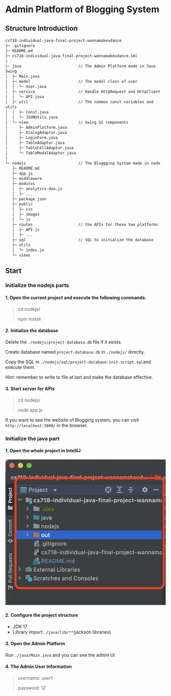 # Admin Platform of Blogging System

## Structure Introduction

```
cs718-individual-java-final-project-wannamakeudance
├─ .gitignore
├─ README.md
├─ cs718-individual-java-final-project-wannamakeudance.iml
|
|─ java                         // The Admin Platform made in Java Swing 
│  ├─ Main.java
│  ├─ model                     // The model class of user
│  │  └─ User.java
│  ├─ service                   // Handle HttpRequest and HttpClient
│  │  └─ API.java
│  ├─ util                      // The common const variables and utils
│  │  ├─ Const.java
│  │  └─ JSONUtils.java
│  └─ view                      // Swing UI components     
│     ├─ AdminPlatform.java
│     ├─ DialogAdaptor.java
│     ├─ LoginForm.java
│     ├─ TableAdaptor.java
│     ├─ TableCellAdaptor.java
│     └─ TableModalAdaptor.java
|
└─ nodejs                       // The Bloggging System made in node
   ├─ README.md
   ├─ app.js
   ├─ middleware
   ├─ modules
   │  ├─ analytics-dao.js
   │  ├─ ...
   ├─ package.json
   ├─ public
   │  ├─ css
   │  ├─ images
   │  └─ js
   ├─ routes                    // the APIs for these two platforms 
   │  ├─ API.js
   │  ├─ ...
   ├─ sql                       // SQL to initialize the database
   ├─ utils
   │  └─ index.js
   └─ views
```

## Start

### Initialize the nodejs parts
#### 1. Open the current project and execute the following commands.

> cd nodejs/
> 
> npm install

#### 2. Initialize the database

Delete the `./nodejs/project-database.db` file if it exists.

Create database named `project-database.db` in `./nodejs/` directly.

Copy the SQL in `./nodejs/sql/project-database-init-script.sql`and execute them.

Hint: remember to write to file at last and make the database effective.

#### 3. Start server for APIs

> cd nodejs/
>
> node app.js

If you want to see the website of Blogging system, you can visit `http://localhost:3000/` in the browser.

### Initialize the java part

#### 1. Open the whole project in IntelliJ

![structure](./nodejs/spec/structure.png)

#### 2. Configure the project structure
- JDK 17
- Library import `./java/lib/**`(jackson libraries)
#### 3. Open the Admin Platform

Run `./java/Main.java` and you can see the admin UI.

#### 4. The Admin User Information

> username: user1
> 
> password: 12
